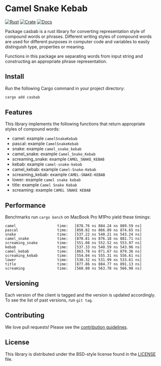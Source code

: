 # Camel Snake Kebab

[![Rust](https://github.com/janos/casbab-rs/actions/workflows/rust.yml/badge.svg)](https://github.com/janos/casbab-rs/actions/workflows/rust.yml)
[![Crate](https://img.shields.io/crates/v/casbab.svg)](https://crates.io/crates/casbab)
[![Docs](https://docs.rs/casbab/badge.svg)](https://docs.rs/casbab)

Package casbab is a rust library for converting representation style of compound words or phrases. Different writing styles of compound words are used for different purposes in computer code and variables to easily distinguish type, properties or meaning.

Functions in this package are separating words from input string and constructing an appropriate phrase representation.

## Install

Run the following Cargo command in your project directory:

```sh
cargo add casbab
```

## Features

This library implements the following functions that return appropriate styles of compound words:

- camel: example `camelSnakeKebab`
- pascal: example `CamelSnakeKebab`
- snake: example `camel_snake_kebab`
- camel_snake: example `Camel_Snake_Kebab`
- screaming_snake: example `CAMEL_SNAKE_KEBAB`
- kebab: example `camel-snake-kebab`
- camel_kebab: example `Camel-Snake-Kebab`
- screaming_kebab: example `CAMEL-SNAKE-KEBAB`
- lower: example `camel snake kebab`
- title: example `Camel Snake Kebab`
- screaming: example `CAMEL SNAKE KEBAB`

## Performance

Benchmarks run `cargo bench` on MacBook Pro M1Pro yield these timings:

```
camel                   time:   [878.76 ns 884.24 ns 889.59 ns]
pascal                  time:   [858.82 ns 866.89 ns 874.65 ns]
snake                   time:   [537.22 ns 540.21 ns 543.24 ns]
camel_snake             time:   [870.81 ns 876.18 ns 881.71 ns]
screaming_snake         time:   [551.08 ns 552.52 ns 553.97 ns]
kebab                   time:   [537.33 ns 540.59 ns 543.96 ns]
camel_kebab             time:   [863.78 ns 871.67 ns 879.36 ns]
screaming_kebab         time:   [554.04 ns 555.31 ns 556.61 ns]
lower                   time:   [530.32 ns 531.99 ns 533.61 ns]
title                   time:   [877.86 ns 884.77 ns 891.13 ns]
screaming               time:   [560.80 ns 563.78 ns 566.98 ns]
```

## Versioning

Each version of the client is tagged and the version is updated accordingly.
To see the list of past versions, run `git tag`.

## Contributing

We love pull requests! Please see the [contribution guidelines](CONTRIBUTING.md).

## License

This library is distributed under the BSD-style license found in the [LICENSE](LICENSE) file.

